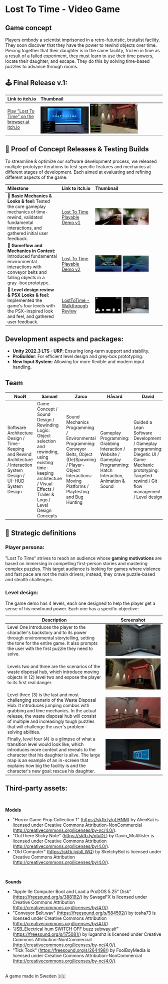 # Lost To Time - Video Game

## Game concept

Players embody a scientist imprisoned in a retro-futuristic, brutalist facility. They soon discover that they have the power to rewind objects over time. Piecing together that their daughter is in the same facility, frozen in time as a result of a failed experiment, they must learn to use their time powers, locate their daughter, and escape. They do this by solving time-based puzzles to advance through rooms.

## 🕹️ Final Release v.1:
| Link to itch.io        | Thumbnail         |
| :---        | :---         |
| [Play "Lost To Time" on the browser at itch.io](https://davidcode.itch.io/losttotime) | <img width="40%" src="https://github.com/Interactive-Rocket/p-LostToTime-game/blob/documentation/Assets/Art/Images/gameplay%2005.jpg"> <img width="40%" src="https://github.com/Interactive-Rocket/p-LostToTime-game/blob/documentation/Assets/Art/Images/gameplay%2006.png">|

## 🚀 Proof of Concept Releases & Testing Builds

To streamline & optimize our software development process, we released multiple prototype iterations to test specific features and mechanics at different stages of development. Each aimed at evaluating and refining different aspects of the game.

|Milestone  | Link to itch.io        | Thumbnail         |
| :---        | :---         | :---         |
| 🚩 **Basic Mechanics & Looks & feel:** Tested the core gameplay mechanics of time-rewind, validated fundamental interactions, and gathered initial user feedback. | [Lost To Time Playable Demo v1](https://davidcode.itch.io/lost-to-time-playable-demo-v1) | <img width="40%" src="https://github.com/Interactive-Rocket/p-LostToTime-game/blob/documentation/Assets/Art/Images/demo1_1.png"> <img width="40%" src="https://github.com/Interactive-Rocket/p-LostToTime-game/blob/documentation/Assets/Art/Images/demo1_2.png"> |
| 🚩 **Gameflow and Mechanics in Context:** Introduced fundamental environmental interactions with conveyor belts and falling objects in a gray-box prototype. | [Lost To Time Playable Demo v2](https://davidcode.itch.io/lost-to-time-playable-demo-v2)| <img width="40%" src="https://github.com/Interactive-Rocket/p-LostToTime-game/blob/documentation/Assets/Art/Images/demo2_1.png"> <img width="40%" src="https://github.com/Interactive-Rocket/p-LostToTime-game/blob/documentation/Assets/Art/Images/demo2_2.png"> |
| 🚩 **Level design review & PSX Looks & feel:** Implemented the game's four levels with the PSX-inspired look and feel, and gathered user feedback. | [LostToTime - Walkthrough Review](https://davidcode.itch.io/lost-to-time-playable-demo-v3)| <img width="40%" src="https://github.com/Interactive-Rocket/p-LostToTime-game/blob/documentation/Assets/Art/Images/demo3_1.png"> <img width="40%" src="https://github.com/Interactive-Rocket/p-LostToTime-game/blob/documentation/Assets/Art/Images/demo3_2.png"> |



## Development aspects and packages:

- **Unity 2022.3 LTS - URP**: Ensuring long-term support and stability.
- **ProBuilder**: For efficient level design and grey-box prototyping.
- **New Input System**: Allowing for more flexible and modern input handling.

## Team

| NooИ | Samuel | Zarco | Håvard | David |
| --- | --- | --- | --- | --- |
| Software Architecture Design / Time-Keeping and Rewind Architecture / Interaction System Design / UI-HUD System Design | Game Concept / Sound Design / Rewinding Logic: Object selection and rewinding, using existing time-keeping architecture / Visual Effects / Trailer & Logo / Level Design Concepts | Sound Mechanics Programming / Environmental Programming: Conveyor Belts, Object (De)Spawning / Player-Object Interactions: Moving Platforms / Playtesting and Bug Hunting | Gameplay Programming: Grabbing Interaction / Website / Gameplay Programming: Hatch Interaction, Animation & Sound | Guided a Lean Software Development / Gameplay programming: Diegetic UI / Game Mechanic prototyping: Targeted rewind / Git flow management / Level design |

## 🎯 Strategic definitions

### Player persona:

"Lost To Time" strives to reach an audience whose **gaming motivations** are based on immersing in compelling first-person stories and mastering complex puzzles. This target audience is looking for games where violence and fast pace are not the main drivers, instead, they crave puzzle-based and stealth challenges. 

### Level design:

The game demo has 4 levels, each one designed to help the player get a sense of his newfound power. Each one has a specific objective:

| Description | Screenshot|
| --- | --- |
| Level One introduces the player to the character's backstory and to its power through environmental storytelling, setting the tone for the entire game. It also prompts the user with the first puzzle they need to solve. | <img src="https://github.com/Interactive-Rocket/p-LostToTime-game/blob/documentation/Assets/Art/Images/gameplay%2004.jpg"> |
| Levels two and three are the scenarios of the waste disposal hub, which introduce moving objects in (2) level two and expose the player to its first real danger. | <img src="https://github.com/Interactive-Rocket/p-LostToTime-game/blob/documentation/Assets/Art/Images/gameplay%2003.jpg"> |
| Level three (3) is the last and most challenging scenario of the Waste Disposal Hub. It introduces jumping combos with grabbing and time mechanics. In the actual release, the waste disposal hub will consist of multiple and increasingly tough puzzles that will challenge the user's problem-solving abilities. | <img src="https://github.com/Interactive-Rocket/p-LostToTime-game/blob/documentation/Assets/Art/Images/gameplay%2002.jpg"> |
| Finally, level four (4) is a glimpse of what a transition level would look like, which introduces more context and reveals to the character that his daughter is alive. The large map is an example of an in-screen that explains how big the facility is and the character's new goal: rescue his daughter. | <img src="https://github.com/Interactive-Rocket/p-LostToTime-game/blob/documentation/Assets/Art/Images/gameplay%2001.jpg"> |

## Third-party assets:
</br>

**Models** 
</br>
- "Horror Game Prop Collection 1" (https://skfb.ly/oLHNM) by AlienKat is licensed under Creative Commons Attribution-NonCommercial (http://creativecommons.org/licenses/by-nc/4.0/).
- "OutThere Sticky Note" (https://skfb.ly/otuDL) by Gavin_McAllister is licensed under Creative Commons Attribution (http://creativecommons.org/licenses/by/4.0/).
- "Old Computer" (https://skfb.ly/oILWQ) by SketchyBot is licensed under Creative Commons Attribution (http://creativecommons.org/licenses/by/4.0/).
</br>

**Sounds** 
</br>
- "Apple IIe Computer Boot and Load a ProDOS 5.25" Disk" (https://freesound.org/s/388192/) by SavageFX is licensed under Creative Commons Attribution (http://creativecommons.org/licenses/by/4.0/).
- "Conveyor Belt.wav" (https://freesound.org/s/584592/) by tosha73 is licensed under Creative Commons Attribution (http://creativecommons.org/licenses/by/4.0/).
- "JSB_Electrical hum SWITCH OFF buzz subway.aif" (https://freesound.org/s/175081/) by lugarshz is licensed under Creative Commons Attribution-NonCommercial (http://creativecommons.org/licenses/by-nc/4.0/).
- "Tick Tock" (https://freesound.org/s/264498/) by FoolBoyMedia is licensed under Creative Commons Attribution-NonCommercial (http://creativecommons.org/licenses/by-nc/4.0/).

</br>
A game made in Sweden 🇸🇪
